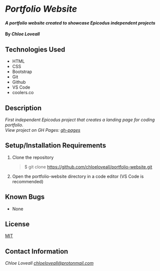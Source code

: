 # _Portfolio Website_

#### _A portfolio website created to showcase Epicodus independent projects_

#### By _**Chloe Loveall**_

## Technologies Used

* HTML
* CSS
* Bootstrap
* Git
* Github
* VS Code
* coolers.co

## Description

_First independent Epicodus project that creates a landing page for coding portfolio._<br>
_View project on GH Pages: [gh-pages]()_

## Setup/Installation Requirements

1. Clone the repository
    >$ git clone https://github.com/chloeloveall/portfolio-website.git
2. Open the portfolio-website directory in a code editor (VS Code is recommended)

## Known Bugs

* None

## License

[MIT](LICENSE.md)

## Contact Information

_Chloe Loveall <chloeloveall@protonmail.com>_
